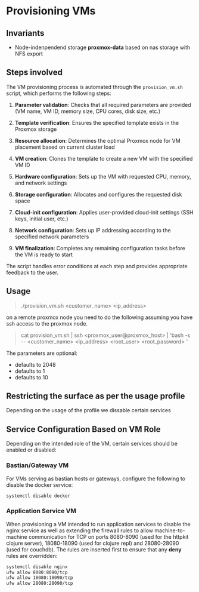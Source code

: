 # Provisioning VMs

## Invariants

- Node-indenpendend storage **proxmox-data** based on nas storage with NFS export

## Steps involved

The VM provisioning process is automated through the `provision_vm.sh` script, which performs the following steps:

1. **Parameter validation**: Checks that all required parameters are provided (VM name, VM ID, memory size, CPU cores, disk size, etc.)

2. **Template verification**: Ensures the specified template exists in the Proxmox storage

3. **Resource allocation**: Determines the optimal Proxmox node for VM placement based on current cluster load

4. **VM creation**: Clones the template to create a new VM with the specified VM ID

5. **Hardware configuration**: Sets up the VM with requested CPU, memory, and network settings

6. **Storage configuration**: Allocates and configures the requested disk space

7. **Cloud-init configuration**: Applies user-provided cloud-init settings (SSH keys, initial user, etc.)

8. **Network configuration**: Sets up IP addressing according to the specified network parameters

9. **VM finalization**: Completes any remaining configuration tasks before the VM is ready to start

The script handles error conditions at each step and provides appropriate feedback to the user.

## Usage

> ./provision_vm.sh <customer_name> <ip_address> <memory in MB> <cpu> <disk in GB>

on a remote proxmox node you need to do the following assuming you have ssh access to the proxmox node.

> cat provision_vm.sh | ssh <proxmox_user@proxmox_host> | 'bash -s -- <customer_name> <ip_address> <root_user> <root_password> <memory in MB> <cpu> <disk in GB>'

The parameters are optional:

- <memory in MB> defaults to 2048
- <cpu> defaults to 1
- <disk in GB> defaults to 10

## Restricting the surface as per the usage profile

Depending on the usage of the profile we dissable certain services

## Service Configuration Based on VM Role

Depending on the intended role of the VM, certain services should be enabled or disabled:

### Bastian/Gateway VM

For VMs serving as bastian hosts or gateways, configure the following to disable the docker service:

```bash
systemctl disable docker
```

### Application Service VM

When provisioning a VM intended to run application services to disable the nginx service as well as extending the firewall rules to allow machine-to-machine communication for TCP on ports 8080-8090 (used for the httpkit clojure server), 18080-18090 (used for clojure repl) and 28080-28090 (used for couchdb). The rules are inserted first to ensure that any **deny** rules are overridden:

```bash
systemctl disable nginx
ufw allow 8080:8090/tcp
ufw allow 18080:18090/tcp
ufw allow 28080:28090/tcp
```




